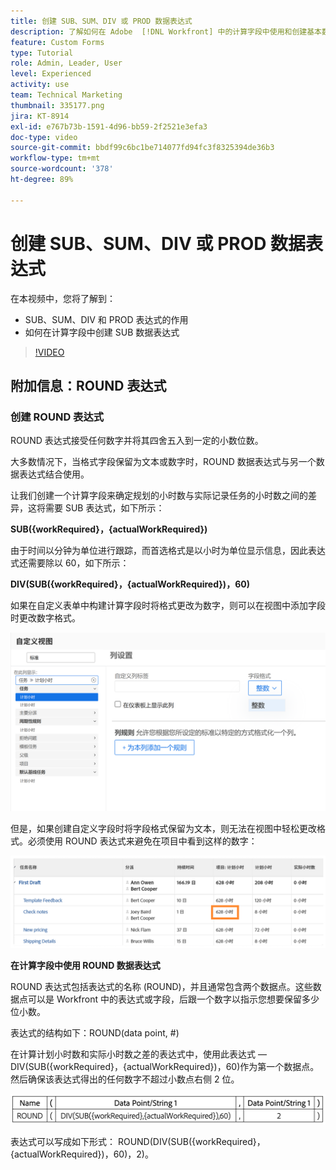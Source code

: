 ```yaml
---
title: 创建 SUB、SUM、DIV 或 PROD 数据表达式
description: 了解如何在 Adobe  [!DNL Workfront] 中的计算字段中使用和创建基本数学表达式。
feature: Custom Forms
type: Tutorial
role: Admin, Leader, User
level: Experienced
activity: use
team: Technical Marketing
thumbnail: 335177.png
jira: KT-8914
exl-id: e767b73b-1591-4d96-bb59-2f2521e3efa3
doc-type: video
source-git-commit: bbdf99c6bc1be714077fd94fc3f8325394de36b3
workflow-type: tm+mt
source-wordcount: '378'
ht-degree: 89%

---
```


# 创建 SUB、SUM、DIV 或 PROD 数据表达式

在本视频中，您将了解到：

* SUB、SUM、DIV 和 PROD 表达式的作用
* 如何在计算字段中创建 SUB 数据表达式

>[!VIDEO](https://video.tv.adobe.com/v/335177/?quality=12&learn=on&enablevpops=1)

## 附加信息：ROUND 表达式

### 创建 ROUND 表达式

ROUND 表达式接受任何数字并将其四舍五入到一定的小数位数。

大多数情况下，当格式字段保留为文本或数字时，ROUND 数据表达式与另一个数据表达式结合使用。

让我们创建一个计算字段来确定规划的小时数与实际记录任务的小时数之间的差异，这将需要 SUB 表达式，如下所示：

**SUB({workRequired}，{actualWorkRequired})**

由于时间以分钟为单位进行跟踪，而首选格式是以小时为单位显示信息，因此表达式还需要除以 60，如下所示：

**DIV(SUB({workRequired}，{actualWorkRequired})，60)**

如果在自定义表单中构建计算字段时将格式更改为数字，则可以在视图中添加字段时更改数字格式。

![带有利用率报告的工作负载均衡器](assets/round01.png)

但是，如果创建自定义字段时将字段格式保留为文本，则无法在视图中轻松更改格式。必须使用 ROUND 表达式来避免在项目中看到这样的数字：

![带有利用率报告的工作负载均衡器](assets/round02.png)

<b>在计算字段中使用 ROUND 数据表达式</b>

ROUND 表达式包括表达式的名称 (ROUND)，并且通常包含两个数据点。这些数据点可以是 Workfront 中的表达式或字段，后跟一个数字以指示您想要保留多少位小数。

表达式的结构如下：ROUND(data point, #)

在计算计划小时数和实际小时数之差的表达式中，使用此表达式 — DIV(SUB({workRequired}，{actualWorkRequired})，60)作为第一个数据点。 然后确保该表达式得出的任何数字不超过小数点右侧 2 位。

![带有利用率报告的工作负载均衡器](assets/round03.png)

表达式可以写成如下形式： ROUND(DIV(SUB({workRequired}，{actualWorkRequired})，60)，2)。
